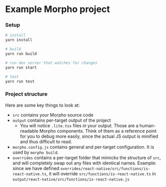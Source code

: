 # Example Morpho project

### Setup

```bash
# install
yarn install

# build
yarn run build

# run dev server that watches for changes
yarn run start

# test
yarn run test
```

### Project structure

Here are some key things to look at:

- `src` contains your Morpho source code
- `output` contains per-target output of the project
  - You will notice `.lite.tsx` files _in_ your output. Those are a human-readable Morpho components. Think of them as a reference point for you to debug more easily, since the actual JS output is minified and thus difficult to read.
- `morpho.config.js` contains general and per-target configuration. It is used by `morpho build`.
- `overrides` contains a per-target folder that mimicks the structure of `src`, and will completely swap out any files with identical names. Example: since we have defined `overrides/react-native/src/functions/is-react-native.ts`, it will override `src/functions/is-react-native.ts` in `output/react-native/src/functions/is-react-native.js`
